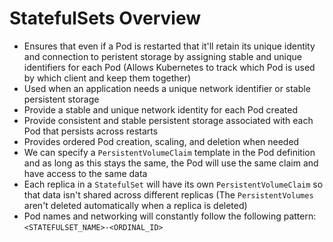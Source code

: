 # StatefulSets Overview

* Ensures that even if a Pod is restarted that it'll retain its unique identity and connection to peristent storage by assigning stable and unique identifiers for each Pod (Allows Kubernetes to track which Pod is used by which client and keep them together)
* Used when an application needs a unique network identifier or stable persistent storage
* Provide a stable and unique network identity for each Pod created
* Provide consistent and stable persistent storage associated with each Pod that persists across restarts
* Provides ordered Pod creation, scaling, and deletion when needed
* We can specify a `PersistentVolumeClaim` template in the Pod definition and as long as this stays the same, the Pod will use the same claim and have access to the same data
* Each replica in a `StatefulSet` will have its own `PersistentVolumeClaim` so that data isn't shared across different replicas (The `PersistentVolumes` aren't deleted automatically when a replica is deleted)
* Pod names and networking will constantly follow the following pattern: `<STATEFULSET_NAME>-<ORDINAL_ID>`  
